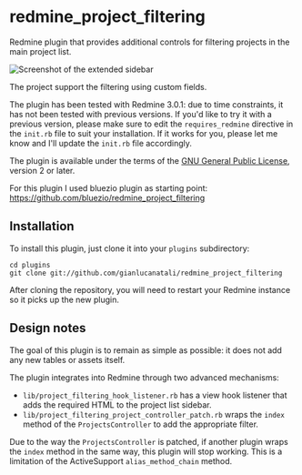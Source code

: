 redmine_project_filtering
=========================

Redmine plugin that provides additional controls for filtering projects in the main project list.

![Screenshot of the extended sidebar](doc/images/project_filtering.png)

The project support the filtering using custom fields.

The plugin has been tested with Redmine 3.0.1: due to time constraints, it has not been tested with previous versions. If you'd like to try it with a previous version, please make sure to edit the `requires_redmine` directive in the `init.rb` file to suit your installation. If it works for you, please let me know and I'll update the `init.rb` file accordingly.

The plugin is available under the terms of the [GNU General Public License](http://www.gnu.org/licenses/gpl-2.0.html), version 2 or later.

For this plugin I used bluezio plugin as starting point:
	https://github.com/bluezio/redmine_project_filtering

Installation
------------

To install this plugin, just clone it into your `plugins` subdirectory:

    cd plugins
    git clone git://github.com/gianlucanatali/redmine_project_filtering

After cloning the repository, you will need to restart your Redmine instance so it picks up the new plugin.

Design notes
------------

The goal of this plugin is to remain as simple as possible: it does not add any new tables or assets itself.

The plugin integrates into Redmine through two advanced mechanisms:

* `lib/project_filtering_hook_listener.rb` has a view hook listener that adds the required HTML to the project list sidebar.
* `lib/project_filtering_project_controller_patch.rb` wraps the `index` method of the `ProjectsController` to add the appropriate filter.

Due to the way the `ProjectsController` is patched, if another plugin wraps the `index` method in the same way, this plugin will stop working. This is a limitation of the ActiveSupport `alias_method_chain` method.
